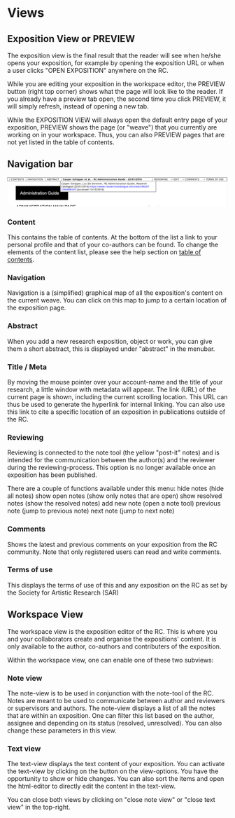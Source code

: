 
# Views
 
## Exposition View or PREVIEW

The exposition view is the final result that the reader will see when
he/she opens your exposition, for example by opening the exposition
URL or when a user clicks "OPEN EXPOSITION" anywhere on the RC.

While you are editing your exposition in the workspace editor, the
PREVIEW button (right top corner) shows what the page will look like
to the reader. If you already have a preview tab open, the second time
you click PREVIEW, it will simply refresh, instead of opening a new
tab.

<!-- THIS SHOULD BE IN VIDEO AND AUDIO TOOLS ?
Note, that the video player, the audio player, the slideshow and object tool are only displayed fully in this PREVIEW view. 
-->

While the EXPOSITION VIEW will always open the default entry page
of your exposition, PREVIEW shows the page (or "weave") that you
currently are working on in your workspace. Thus, you can also PREVIEW
pages that are not yet listed in the table of contents.

## Navigation bar

![the RC navigation bar](images/navigation-bar.png "image showing the navigation bar")  

### Content 

This contains the table of contents.  At the bottom of the list a link
to your personal profile and that of your co-authors can be found.  To
change the elements of the content list, please see the help section
on [table of contents](#table-of-content).

### Navigation

Navigation is a (simplified) graphical map of all the exposition's
content on the current weave. You can click on this map to jump to a
certain location of the exposition page.

### Abstract

When you add a new research exposition, object or work, you can give
them a short abstract, this is displayed under "abstract" in the
menubar.
<!-- C: are abstracts also available under work, does this make sense ? -->

### Title / Meta

By moving the mouse pointer over your account-name and the title of
your research, a little window with metadata will appear. The link
(URL) of the current page is shown, including the current scrolling
location. This URL can thus be used to generate the hyperlink for
internal linking. You can also use this link to cite a specific
location of an exposition in publications outside of the RC.

### Reviewing

Reviewing is connected to the note tool (the yellow "post-it" notes)
and is intended for the communication between the author(s) and the
reviewer during the reviewing-process. This option is no longer
available once an exposition has been published.

There are a couple of functions available under this menu:
hide notes 				(hide all notes)
show open notes 		(show only notes that are open)
show resolved notes 	(show the resolved notes)
add new note 			(open a note tool)
previous note           (jump to previous note)
next note               (jump to next note)

### Comments

Shows the latest and previous comments on your exposition from the RC
community. Note that only registered users can read and write comments.

### Terms of use

This displays the terms of use of this and any exposition on the RC as
set by the Society for Artistic Research (SAR)
 
## Workspace View

The workspace view is the exposition editor of the RC. This is where
you and your collaborators create and organise the expositions'
content. It is only available to the author, co-authors and
contributers of the exposition.

Within the workspace view, one can enable one of these two subviews:

### Note view
 
The note-view is to be used in conjunction with the note-tool of the
RC. Notes are meant to be used to communicate between author and
reviewers or supervisors and authors. The note-view displays a list of
all the notes that are within an exposition. One can filter this list
based on the author, assignee and depending on its status (resolved,
unresolved). You can also change these parameters in this view.

### Text view

The text-view displays the text content of your exposition. You can
activate the text-view by clicking on the button on the
view-options. You have the opportunity to show or hide changes. You
can also sort the items and open the html-editor to directly edit the
content in the text-view.
 
You can close both views by clicking on "close note view" or "close
text view" in the top-right.
